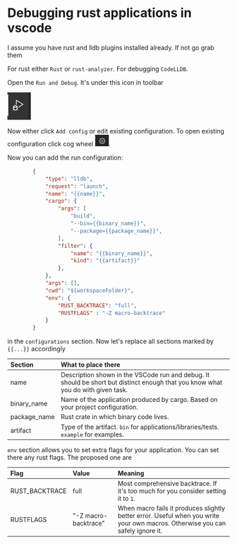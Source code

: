 # Debugging rust applications in vscode

I assume you have rust and lldb plugins installed already. If not go grab them

For rust either `Rust` or `rust-analyzer`. For debugging `CodeLLDB`.

Open the `Run and Debug`. It's under this icon in toolbar

![Run and debug icon](./assets/run-and-debug.png)

Now either click `Add config` or edit existing configuration. To open existing configuration click cog wheel ![open run configuration](./assets/cog.png).

Now you can add the run configuration:

```json
        {
            "type": "lldb",
            "request": "launch",
            "name": "{{name}}",
            "cargo": {
                "args": [
                    "build",
                    "--bin={{binary_name}}",
                    "--package={{package_name}}",
                ],
                "filter": {
                    "name": "{{binary_name}}",
                    "kind": "{{artifact}}"
                },
            },
            "args": [],
            "cwd": "${workspaceFolder}",
            "env": {
                "RUST_BACKTRACE": "full",
                "RUSTFLAGS" : "-Z macro-backtrace"
            }
        }
```

in the `configurations` section. Now let's replace all sections marked by `{{...}}` accordingly

| Section | What to place there |
|:--------|:--------------------|
| name    | Description shown in the VSCode run and debug. It should be short but distinct enough that you know what you do with given task. |
| binary_name | Name of the application produced by cargo. Based on your project configuration. |
| package_name | Rust crate in which binary code lives. |
| artifact | Type of the artifact. `bin` for applications/libraries/tests. `example` for examples. |

`env` section allows you to set extra flags for your application. You can set there any rust flags. The proposed one are

| Flag | Value | Meaning |
|:-----|:--------|:------|
|RUST_BACKTRACE| full | Most comprehensive backtrace. If it's too much for you consider setting it to `1`. |
|RUSTFLAGS| "-Z macro-backtrace" | When macro fails it produces slightly better error. Useful when you write your own macros. Otherwise you can safely ignore it. |
